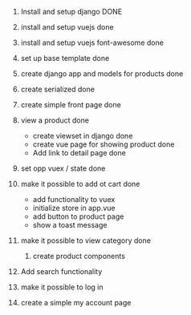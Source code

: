 1. Install and setup django DONE 

2. install and setup vuejs done

3. install and setup vuejs font-awesome done

4. set up base template done    

5. create django app and models for products done

6. create serialized  done

7. create simple front page  done

8. view a product done
    * create viewset in django done 
    * create vue page for showing product done
    * Add link to detail page done

9. set opp vuex / state done

10. make it possible to add ot cart done
    * add functionality to vuex
    * initialize store in app.vue
    * add button to product page
    * show a toast message

11. make it possible to view category done
    1. create product components

12. Add search functionality

13. make it possible to log in

14. create a simple my account page
